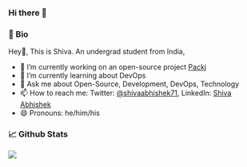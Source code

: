 ### Hi there 👋

<!--
**davidebianchi/davidebianchi** is a ✨ _special_ ✨ repository because its `README.md` (this file) appears on your GitHub profile.
Here are some ideas to get you started:
- 🔭 I’m currently working on ...
- 🌱 I’m currently learning ...
- 👯 I’m looking to collaborate on ...
- 🤔 I’m looking for help with ...
- 💬 Ask me about ...
- 📫 How to reach me: ...
- 😄 Pronouns: ...
- ⚡ Fun fact: ...
-->

### 📖 Bio
Hey👋, This is Shiva. An undergrad student from India,

- 🔭 I’m currently working on an open-source project [Packj](https://github.com/ossillate-inc/packj) 
- 🌱 I’m currently learning about DevOps
- 💬 Ask me about Open-Source, Development, DevOps, Technology
- 📫 How to reach me: Twitter: [@shivaabhishek71](https://twitter.com/shivaabhishek71), LinkedIn: [Shiva Abhishek](www.linkedin.com/in/shivaabhishek71)
- 😄 Pronouns: he/him/his

### 📈 Github Stats

<a href="https://github.com/shivaabhishek07/shivaabhishek07">
  <img src="https://github-readme-stats.vercel.app/api?username=shivaabhishek07&show_icons=true&hide=contribs,prs&cache_seconds=86400&theme=dark" />
</a>  


<!-- Resources: -->
<!-- Awesome GitHub Profile README: https://github.com/abhisheknaiidu/awesome-github-profile-readme -->
